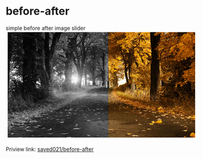 # before-after
simple before after image slider
![alt text](Screenshot_3.png)

Priview link: [sayed021/before-after](https://sayed021.github.io/before-after/index.html)
